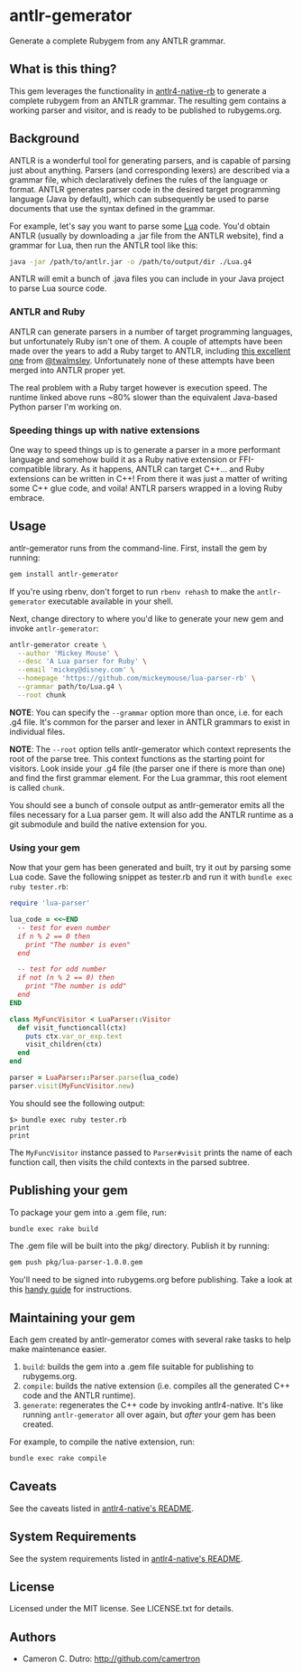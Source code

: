 # antlr-gemerator

Generate a complete Rubygem from any ANTLR grammar.

## What is this thing?

This gem leverages the functionality in [antlr4-native-rb](https://github.com/camertron/antlr4-native-rb) to generate a complete rubygem from an ANTLR grammar. The resulting gem contains a working parser and visitor, and is ready to be published to rubygems.org.

## Background

ANTLR is a wonderful tool for generating parsers, and is capable of parsing just about anything. Parsers (and corresponding lexers) are described via a grammar file, which declaratively defines the rules of the language or format. ANTLR generates parser code in the desired target programming language (Java by default), which can subsequently be used to parse documents that use the syntax defined in the grammar.

For example, let's say you want to parse some [Lua](https://www.lua.org/about.html) code. You'd obtain ANTLR (usually by downloading a .jar file from the ANTLR website), find a grammar for Lua, then run the ANTLR tool like this:

```bash
java -jar /path/to/antlr.jar -o /path/to/output/dir ./Lua.g4
```

ANTLR will emit a bunch of .java files you can include in your Java project to parse Lua source code.

### ANTLR and Ruby

ANTLR can generate parsers in a number of target programming languages, but unfortunately Ruby isn't one of them. A couple of attempts have been made over the years to add a Ruby target to ANTLR, including [this excellent one](https://github.com/MODLanguage/antlr4-ruby-runtime) from [@twalmsley](https://github.com/twalmsley). Unfortunately none of these attempts have been merged into ANTLR proper yet.

The real problem with a Ruby target however is execution speed. The runtime linked above runs \~80% slower than the equivalent Java-based Python parser I'm working on.

### Speeding things up with native extensions

One way to speed things up is to generate a parser in a more performant language and somehow build it as a Ruby native extension or FFI-compatible library. As it happens, ANTLR can target C++... and Ruby extensions can be written in C++! From there it was just a matter of writing some C++ glue code, and voila! ANTLR parsers wrapped in a loving Ruby embrace.

## Usage

antlr-gemerator runs from the command-line. First, install the gem by running:

```bash
gem install antlr-gemerator
```

If you're using rbenv, don't forget to run `rbenv rehash` to make the `antlr-gemerator` executable available in your shell.

Next, change directory to where you'd like to generate your new gem and invoke `antlr-gemerator`:

```bash
antlr-gemerator create \
  --author 'Mickey Mouse' \
  --desc 'A Lua parser for Ruby' \
  --email 'mickey@disney.com' \
  --homepage 'https://github.com/mickeymouse/lua-parser-rb' \
  --grammar path/to/Lua.g4 \
  --root chunk
```

**NOTE**: You can specify the `--grammar` option more than once, i.e. for each .g4 file. It's common for the parser and lexer in ANTLR grammars to exist in individual files.

**NOTE**: The `--root` option tells antlr-gemerator which context represents the root of the parse tree. This context functions as the starting point for visitors. Look inside your .g4 file (the parser one if there is more than one) and find the first grammar element. For the Lua grammar, this root element is called `chunk`.

You should see a bunch of console output as antlr-gemerator emits all the files necessary for a Lua parser gem. It will also add the ANTLR runtime as a git submodule and build the native extension for you.

### Using your gem

Now that your gem has been generated and built, try it out by parsing some Lua code. Save the following snippet as tester.rb and run it with `bundle exec ruby tester.rb`:

```ruby
require 'lua-parser'

lua_code = <<~END
  -- test for even number
  if n % 2 == 0 then
    print "The number is even"
  end

  -- test for odd number
  if not (n % 2 == 0) then
    print "The number is odd"
  end
END

class MyFuncVisitor < LuaParser::Visitor
  def visit_functioncall(ctx)
    puts ctx.var_or_exp.text
    visit_children(ctx)
  end
end

parser = LuaParser::Parser.parse(lua_code)
parser.visit(MyFuncVisitor.new)
```

You should see the following output:

```
$> bundle exec ruby tester.rb
print
print
```

The `MyFuncVisitor` instance passed to `Parser#visit` prints the name of each function call, then visits the child contexts in the parsed subtree.

## Publishing your gem

To package your gem into a .gem file, run:

```bash
bundle exec rake build
```

The .gem file will be built into the pkg/ directory. Publish it by running:

```bash
gem push pkg/lua-parser-1.0.0.gem
```

You'll need to be signed into rubygems.org before publishing. Take a look at this [handy guide](https://guides.rubygems.org/publishing/) for instructions.

## Maintaining your gem

Each gem created by antlr-gemerator comes with several rake tasks to help make maintenance easier.

1. `build`: builds the gem into a .gem file suitable for publishing to rubygems.org.
2. `compile`: builds the native extension (i.e. compiles all the generated C++ code and the ANTLR runtime).
3. `generate`: regenerates the C++ code by invoking antlr4-native. It's like running `antlr-gemerator` all over again, but _after_ your gem has been created.

For example, to compile the native extension, run:

```bash
bundle exec rake compile
```

## Caveats

See the caveats listed in [antlr4-native's README](https://github.com/camertron/antlr4-native-rb#caveats).

## System Requirements

See the system requirements listed in [antlr4-native's README](https://github.com/camertron/antlr4-native-rb#system-requirements).

## License

Licensed under the MIT license. See LICENSE.txt for details.

## Authors

* Cameron C. Dutro: http://github.com/camertron
